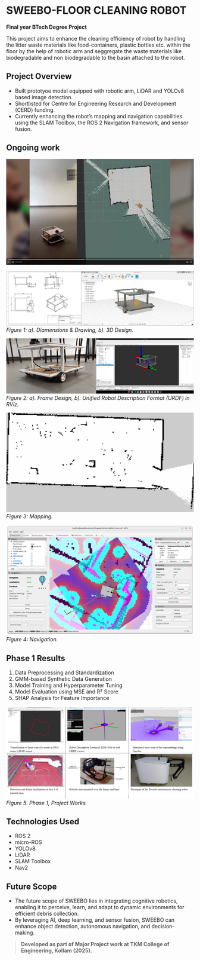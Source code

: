 # SWEEBO-FLOOR CLEANING ROBOT
**Final year BTech Degree Project**

This project aims to enhance the cleaning efficiency of robot by handling the litter waste materials like food-containers, plastic bottles etc. within the floor by the help of robotic arm and seggregate the waste materials like biodegradable and non biodegradable to the basin attached to the robot.

## Project Overview

* Built prototyoe model equipped with robotic arm, LiDAR and YOLOv8 based image detection.
* Shortlisted for Centre for Engineering Research and Development (CERD) funding.
* Currently enhancing the robot’s mapping and navigation capabilities using the SLAM Toolbox, the ROS 2 Navigation framework, and sensor fusion.


##  Ongoing work

[![Watch the mapping video](Results/Mapping_video_frame.png)](https://www.linkedin.com/posts/afsalu-rahman-c_project-teamwork-mapping-activity-7359359713840386052-hgUO/) 


![alt text](<Results/Drawing and 3D design.png>)
*Figure 1: a). Diamensions & Drawing, b). 3D Design.*


![alt text](<Results/Frame Design and URDF.png>)
*Figure 2: a). Frame Design, b). Unified Robot Description Format (URDF) in RViz.*


![alt text](Results/Map_of_DARC.png)
*Figure 3: Mapping.*

![alt text](Results/Navigaion.png)
*Figure 4: Navigation.*


## Phase 1 Results

1. Data Preprocessing and Standardization
2. GMM-based Synthetic Data Generation
3. Model Training and Hyperparameter Tuning
4. Model Evaluation using MSE and R² Score
5. SHAP Analysis for Feature Importance

![alt text](<Results/Phase 1, Project Works.png>)
*Figure 5: Phase 1, Project Works.*

## Technologies Used

* ROS 2
* micro-ROS
* YOLOv8
* LiDAR
* SLAM Toolbox
* Nav2


## Future Scope

* The future scope of SWEEBO lies in integrating cognitive robotics, enabling it to perceive, learn, and adapt to dynamic environments for efficient debris collection.
* By leveraging AI, deep learning, and sensor fusion, SWEEBO can enhance object detection, autonomous navigation, and decision-making.


> **Developed as part of Major Project work at TKM College of Engineering, Kollam (2025).**

